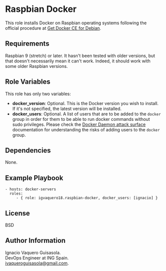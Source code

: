 Raspbian Docker
=========

This role installs Docker on Raspbian operating systems following the official procedure at [Get Docker CE for Debian](https://docs.docker.com/install/linux/docker-ce/debian/#upgrade-docker-ce-1). 

Requirements
------------

Raspbian 9 (stretch) or later. It hasn't been tested with older versions, but that doesn't necessarily mean it can't work. Indeed, it should work with some older Raspbian versions.

Role Variables
--------------

This role has only two variables:
- **docker_version**: Optional. This is the Docker version you wish to install. If it's not specified, the latest version will be installed.
- **docker_users**: Optional. A list of users that are to be added to the `docker` group in order for them to be able to run docker commands without sudo privileges. Please check the [Docker Daemon attack surface](https://docs.docker.com/engine/security/security/#docker-daemon-attack-surface) documentation for understanding the risks of adding users to the `docker` group.

Dependencies
------------

None.

Example Playbook
----------------

    - hosts: docker-servers
      roles:
         - { role: igvaquero18.raspbian-docker, docker_users: [ignacio] }

License
-------

BSD

Author Information
------------------

Ignacio Vaquero Guisasola.<br/>
DevOps Engineer at ING Spain.<br/>
[ivaqueroguisasola@gmail.com](mailto:ivaqueroguisasola@gmail.com).
